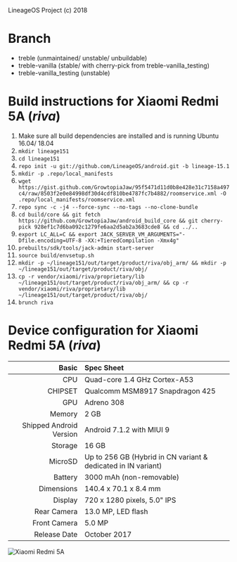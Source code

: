 LineageOS Project (c) 2018

Branch
======

* treble (unmaintained/ unstable/ unbuildable)
* treble-vanilla (stable/ with cherry-pick from treble-vanilla_testing)
* treble-vanilla_testing (unstable)

Build instructions for Xiaomi Redmi 5A (_riva_)
==============================================

1. Make sure all build dependencies are installed and is running Ubuntu 16.04/ 18.04
2. `mkdir lineage151`
3. `cd lineage151`
4. `repo init -u git://github.com/LineageOS/android.git -b lineage-15.1`
5. `mkdir -p .repo/local_manifests`
6. `wget https://gist.github.com/GrowtopiaJaw/95f5471d11d0b8e428e31c7158a497c4/raw/8503f2e0e84998df30d4cdf810be4787fc7b4882/roomservice.xml -O .repo/local_manifests/roomservice.xml`
7. `repo sync -c -j4 --force-sync --no-tags --no-clone-bundle`
8. `cd build/core && git fetch https://github.com/GrowtopiaJaw/android_build_core && git cherry-pick 928ef1c7d6ba092c1279fe6aa2d5ab2a3683cde8 && cd ../..`
9. `export LC_ALL=C && export JACK_SERVER_VM_ARGUMENTS="-Dfile.encoding=UTF-8 -XX:+TieredCompilation -Xmx4g"`
10. `prebuilts/sdk/tools/jack-admin start-server`
11. `source build/envsetup.sh`
12. `mkdir -p ~/lineage151/out/target/product/riva/obj_arm/ && mkdir -p ~/lineage151/out/target/product/riva/obj/`
13. `cp -r vendor/xiaomi/riva/proprietary/lib ~/lineage151/out/target/product/riva/obj_arm/ && cp -r vendor/xiaomi/riva/proprietary/lib ~/lineage151/out/target/product/riva/obj/`
14. `brunch riva`

Device configuration for Xiaomi Redmi 5A  (_riva_)
=====================================================

Basic   | Spec Sheet
-------:|:-------------------------
CPU     | Quad-core 1.4 GHz Cortex-A53
CHIPSET | Qualcomm MSM8917 Snapdragon 425
GPU     | Adreno 308
Memory  | 2 GB
Shipped Android Version | Android 7.1.2 with MIUI 9
Storage | 16 GB
MicroSD | Up to 256 GB (Hybrid in CN variant & dedicated in IN variant)
Battery | 3000 mAh (non-removable)
Dimensions | 140.4 x 70.1 x 8.4 mm
Display | 720 x 1280 pixels, 5.0" IPS
Rear Camera  | 13.0 MP, LED flash
Front Camera | 5.0 MP
Release Date | October 2017

![Xiaomi Redmi 5A](https://cdn2.gsmarena.com/vv/pics/xiaomi/xiaomi-redmi-5a-2.jpg "Xiaomi Redmi 5A")
